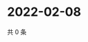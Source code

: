 # 2022-02-08

共 0 条

<!-- BEGIN WEIBO -->
<!-- 最后更新时间 Tue Feb 08 2022 06:09:07 GMT+0800 (China Standard Time) -->

<!-- END WEIBO -->
